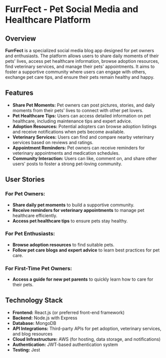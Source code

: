 # FurrFect - Pet Social Media and Healthcare Platform

## Overview

**FurrFect** is a specialized social media blog app designed for pet owners and enthusiasts. The platform allows users to share daily moments of their pets' lives, access pet healthcare information, browse adoption resources, find veterinary services, and manage their pets' appointments. It aims to foster a supportive community where users can engage with others, exchange pet care tips, and ensure their pets remain healthy and happy.

## Features

- **Share Pet Moments:** Pet owners can post pictures, stories, and daily moments from their pets' lives to connect with other pet lovers.
- **Pet Healthcare Tips:** Users can access detailed information on pet healthcare, including maintenance tips and expert advice.
- **Adoption Resources:** Potential adopters can browse adoption listings and receive notifications when pets become available.
- **Veterinary Services:** Users can find and compare nearby veterinary services based on reviews and ratings.
- **Appointment Reminders:** Pet owners can receive reminders for veterinary appointments and medication schedules.
- **Community Interaction:** Users can like, comment on, and share other users' posts to foster a strong pet-loving community.

## User Stories

### For Pet Owners:
- **Share daily pet moments** to build a supportive community.
- **Receive reminders for veterinary appointments** to manage pet healthcare efficiently.
- **Access pet healthcare tips** to ensure pets stay healthy.

### For Pet Enthusiasts:
- **Browse adoption resources** to find suitable pets.
- **Follow pet care blogs and expert advice** to learn best practices for pet care.
  
### For First-Time Pet Owners:
- **Access a guide for new pet parents** to quickly learn how to care for their pets.

## Technology Stack

- **Frontend:** React.js (or preferred front-end framework)
- **Backend:** Node.js with Express
- **Database:** MongoDB
- **API Integrations:** Third-party APIs for pet adoption, veterinary services, and blog resources
- **Cloud Infrastructure:** AWS (for hosting, data storage, and notifications)
- **Authentication:** JWT-based authentication system
- **Testing:** Jest 


